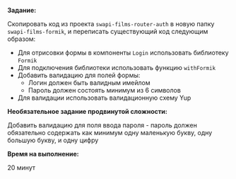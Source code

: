**Задание:**

Скопировать код из проекта `swapi-films-router-auth` в новую папку `swapi-films-formik`, и переписать существующий код следующим образом:
 - Для отрисовки формы в компоненты `Login` использовать библиотеку `Formik`
 - Для подключения библиотеки использовать функцию `withFormik`  
 - Добавить валидацию для полей формы:
   - Логин должен быть валидным имейлом
   - Пароль должен состоять минимум из 6 символов
 -  Для валидации использовать валидационную схему Yup

**Необязательное задание продвинутой сложности:**

Добавить валидацию для поля ввода пароля - пароль должен обязательно содержать как минимум одну маленькую букву, одну большую букву, и одну цифру

**Время на выполнение:**

20 минут
